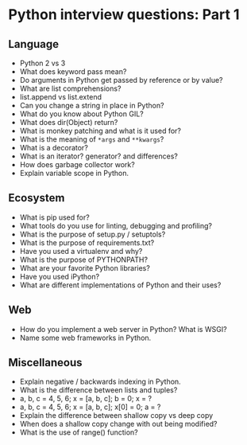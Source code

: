 # Python interview questions: Part 1

## Language
* Python 2 vs 3
* What does keyword pass mean?
* Do arguments in Python get passed by reference or by value?
* What are list comprehensions?
* list.append vs list.extend
* Can you change a string in place in Python?
* What do you know about Python GIL?
* What does dir(Object) return?
* What is monkey patching and what is it used for?
* What is the meaning of `*args` and `**kwargs`?
* What is a decorator?
* What is an iterator? generator? and differences?
* How does garbage collector work?
* Explain variable scope in Python.

## Ecosystem
* What is pip used for?
* What tools do you use for linting, debugging and profiling?
* What is the purpose of setup.py / setuptols?
* What is the purpose of requirements.txt?
* Have you used a virtualenv and why?
* What is the purpose of PYTHONPATH?
* What are your favorite Python libraries?
* Have you used iPython?
* What are different implementations of Python and their uses?

## Web
* How do you implement a web server in Python? What is WSGI?
* Name some web frameworks in Python.

## Miscellaneous
* Explain negative / backwards indexing in Python.
* What is the difference between lists and tuples?
* a, b, c = 4, 5, 6; x = [a, b, c]; b = 0; x = ?
* a, b, c = 4, 5, 6; x = [a, b, c]; x[0] = 0; a = ?
* Explain the difference between shallow copy vs deep copy
* When does a shallow copy change with out being modified?
* What is the use of range() function?
